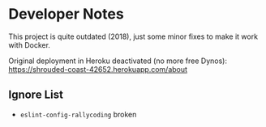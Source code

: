 # Developer Notes

This project is quite outdated (2018), just some minor fixes to make it work with Docker.

Original deployment in Heroku deactivated (no more free Dynos): https://shrouded-coast-42652.herokuapp.com/about

## Ignore List

- `eslint-config-rallycoding` broken
